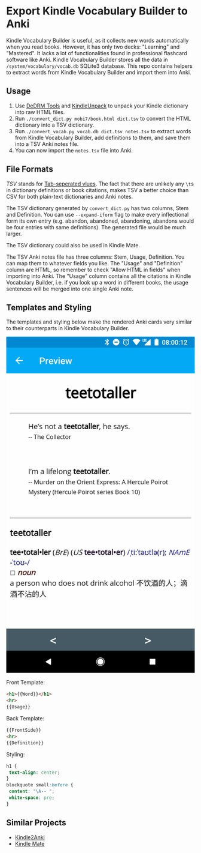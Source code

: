 # Export Kindle Vocabulary Builder to Anki

Kindle Vocabulary Builder is useful, as it collects new words automatically when you read books. However, it has only two decks: "Learning" and "Mastered". It lacks a lot of functionalities found in professional flashcard software like Anki. Kindle Vocabulary Builder stores all the data in `/system/vocabulary/vocab.db` SQLite3 database. This repo contains helpers to extract words from Kindle Vocabulary Builder and import them into Anki.

## Usage

1. Use [DeDRM Tools](https://github.com/apprenticeharper/DeDRM_tools) and [KindleUnpack](https://github.com/kevinhendricks/KindleUnpack) to unpack your Kindle dictionary into raw HTML files.
2. Run `./convert_dict.py mobi7/book.html dict.tsv` to convert the HTML dictionary into a TSV dictionary.
3. Run `./convert_vocab.py vocab.db dict.tsv notes.tsv` to extract words from Kindle Vocabulary Builder, add definitions to them, and save them into a TSV Anki notes file.
4. You can now import the `notes.tsv` file into Anki.

## File Formats

*TSV* stands for [Tab-seperated vlues](https://en.wikipedia.org/wiki/Tab-separated_values). The fact that there are unlikely any `\t`s in dictionary definitions or book citations, makes TSV a better choice than CSV for both plain-text dictionaries and Anki notes.

The TSV dictionary generated by `convert_dict.py` has two columns, Stem and Definition. You can use `--expand-iform` flag to make every inflectional form its own entry (e.g. abandon, abandoned, abandoning, abandons would be four entries with same definitions). The generated file would be much larger.

The TSV dictionary could also be used in Kindle Mate.

The TSV Anki notes file has three columns: Stem, Usage, Definition. You can map them to whatever fields you like. The "Usage" and "Definition" column are HTML, so remember to check "Allow HTML in fields" when importing into Anki. The "Usage" column contains all the citations in Kindle Vocabulary Builder, i.e. if you look up a word in different books, the usage sentences will be merged into one single Anki note.

## Templates and Styling

The templates and styling below make the rendered Anki cards very similar to their counterparts in Kindle Vocabulary Builder.

![](./Screenshot_AnkiDroid.png)

Front Template:

```HTML
<h1>{{Word}}</h1>
<hr>
{{Usage}}
```

Back Template:

```HTML
{{FrontSide}}
<hr>
{{Definition}}
```

Styling:

```CSS
h1 {
 text-align: center;
}
blockquote small:before {
 content: "\A-- ";
 white-space: pre;
}
```

## Similar Projects

- [Kindle2Anki](https://github.com/NdYAG/Kindle2Anki)
- [Kindle Mate](http://kmate.me/download/)
